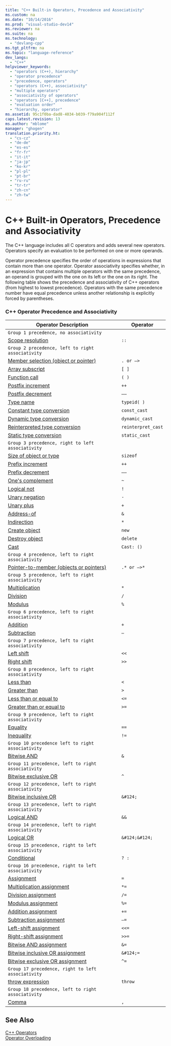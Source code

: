 ```yaml
---
title: "C++ Built-in Operators, Precedence and Associativity"
ms.custom: na
ms.date: "10/14/2016"
ms.prod: "visual-studio-dev14"
ms.reviewer: na
ms.suite: na
ms.technology: 
  - "devlang-cpp"
ms.tgt_pltfrm: na
ms.topic: "language-reference"
dev_langs: 
  - "C++"
helpviewer_keywords: 
  - "operators (C++), hierarchy"
  - "operator precedence"
  - "precedence, operators"
  - "operators (C++), associativity"
  - "multiple operators"
  - "associativity of operators"
  - "operators [C++], precedence"
  - "evaluation order"
  - "hierarchy, operator"
ms.assetid: 95c1f0ba-dad8-4034-b039-f79a904f112f
caps.latest.revision: 13
ms.author: "mblome"
manager: "ghogen"
translation.priority.ht: 
  - "cs-cz"
  - "de-de"
  - "es-es"
  - "fr-fr"
  - "it-it"
  - "ja-jp"
  - "ko-kr"
  - "pl-pl"
  - "pt-br"
  - "ru-ru"
  - "tr-tr"
  - "zh-cn"
  - "zh-tw"
---
```

# C++ Built-in Operators, Precedence and Associativity
The C++ language includes all C operators and adds several new operators. Operators specify an evaluation to be performed on one or more operands.  
  
 Operator precedence specifies the order of operations in expressions that contain more than one operator. Operator associativity specifies whether, in an expression that contains multiple operators with the same precedence, an operand is grouped with the one on its left or the one on its right. The following table shows the precedence and associativity of C++ operators (from highest to lowest precedence). Operators with the same precedence number have equal precedence unless another relationship is explicitly forced by parentheses.  
  
### C++ Operator Precedence and Associativity  
  
|Operator Description|Operator|  
|--------------------------|--------------|  
|`Group 1 precedence, no associativity`|  
|[Scope resolution](../cpp/scope-resolution-operator----.md)|`::`|  
|`Group 2 precedence, left to right associativity`|  
|[Member selection (object or pointer)](../cpp/member-access-operators--.-and---.md)|`. or –>`|  
|[Array subscript](../cpp/subscript-operator-.md)|`[ ]`|  
|[Function call](../cpp/function-call-operator----.md)|`( )`|  
|[Postfix increment](../cpp/postfix-increment-and-decrement-operators-----and---.md)|`++`|  
|[Postfix decrement](../cpp/postfix-increment-and-decrement-operators-----and---.md)|`––`|  
|[Type name](../cpp/typeid-operator.md)|`typeid( )`|  
|[Constant type conversion](../cpp/const_cast-operator.md)|`const_cast`|  
|[Dynamic type conversion](../cpp/dynamic_cast-operator.md)|`dynamic_cast`|  
|[Reinterpreted type conversion](../cpp/reinterpret_cast-operator.md)|`reinterpret_cast`|  
|[Static type conversion](../cpp/static_cast-operator.md)|`static_cast`|  
|`Group 3 precedence, right to left associativity`|  
|[Size of object or type](../cpp/sizeof-operator.md)|`sizeof`|  
|[Prefix increment](../cpp/prefix-increment-and-decrement-operators-----and---.md)|`++`|  
|[Prefix decrement](../cpp/prefix-increment-and-decrement-operators-----and---.md)|`––`|  
|[One's complement](../cpp/one-s-complement-operator--~.md)|`~`|  
|[Logical not](../cpp/logical-negation-operator--!.md)|`!`|  
|[Unary negation](../notintoc/unary-negation-operator---.md)|`-`|  
|[Unary plus](../cpp/unary-plus-and-negation-operators----and--.md)|`+`|  
|[Address-of](../cpp/lvalue-reference-declarator---.md)|`&`|  
|[Indirection](../cpp/indirection-operator---.md)|`*`|  
|[Create object](../cpp/new-operator--c---.md)|`new`|  
|[Destroy object](../cpp/delete-operator--c---.md)|`delete`|  
|[Cast](../cpp/cast-operator----.md)|`Cast: ()`|  
|`Group 4 precedence, left to right associativity`|  
|[Pointer-to-member (objects or pointers)](../cpp/pointer-to-member-operators--.--and----.md)|`.* or –>*`|  
|`Group 5 precedence, left to right associativity`|  
|[Multiplication](../cpp/multiplicative-operators-and-the-modulus-operator.md)|`*`|  
|[Division](../cpp/multiplicative-operators-and-the-modulus-operator.md)|`/`|  
|[Modulus](../cpp/multiplicative-operators-and-the-modulus-operator.md)|`%`|  
|`Group 6 precedence, left to right associativity`|  
|[Addition](../cpp/additive-operators----and--.md)|`+`|  
|[Subtraction](../cpp/additive-operators----and--.md)|`–`|  
|`Group 7 precedence, left to right associativity`|  
|[Left shift](../cpp/left-shift-and-right-shift-operators-----and----.md)|`<<`|  
|[Right shift](../cpp/left-shift-and-right-shift-operators-----and----.md)|`>>`|  
|`Group 8 precedence, left to right associativity`|  
|[Less than](../cpp/relational-operators---------=--and--=.md)|`<`|  
|[Greater than](../cpp/relational-operators---------=--and--=.md)|`>`|  
|[Less than or equal to](../cpp/relational-operators---------=--and--=.md)|`<=`|  
|[Greater than or equal to](../cpp/relational-operators---------=--and--=.md)|`>=`|  
|`Group 9 precedence, left to right associativity`|  
|[Equality](../cpp/equality-operators--==-and-!=.md)|`==`|  
|[Inequality](../cpp/equality-operators--==-and-!=.md)|`!=`|  
|`Group 10 precedence left to right associativity`|  
|[Bitwise AND](../cpp/bitwise-and-operator---.md)|`&`|  
|`Group 11 precedence, left to right associativity`|  
|[Bitwise exclusive OR](../cpp/bitwise-exclusive-or-operator--^.md)|`^`|  
|`Group 12 precedence, left to right associativity`|  
|[Bitwise inclusive OR](../cpp/bitwise-inclusive-or-operator---.md)|`&#124;`|  
|`Group 13 precedence, left to right associativity`|  
|[Logical AND](../cpp/logical-and-operator----.md)|`&&`|  
|`Group 14 precedence, left to right associativity`|  
|[Logical OR](../cpp/logical-or-operator----.md)|`&#124;&#124;`|  
|`Group 15 precedence, right to left associativity`|  
|[Conditional](../cpp/conditional-operator-----.md)|`? :`|  
|`Group 16 precedence, right to left associativity`|  
|[Assignment](../cpp/assignment-operators.md)|`=`|  
|[Multiplication assignment](../cpp/assignment-operators.md)|`*=`|  
|[Division assignment](../cpp/assignment-operators.md)|`/=`|  
|[Modulus assignment](../cpp/assignment-operators.md)|`%=`|  
|[Addition assignment](../cpp/assignment-operators.md)|`+=`|  
|[Subtraction assignment](../cpp/assignment-operators.md)|`–=`|  
|[Left-shift assignment](../cpp/assignment-operators.md)|`<<=`|  
|[Right-shift assignment](../cpp/assignment-operators.md)|`>>=`|  
|[Bitwise AND assignment](../cpp/assignment-operators.md)|`&=`|  
|[Bitwise inclusive OR assignment](../cpp/assignment-operators.md)|`&#124;=`|  
|[Bitwise exclusive OR assignment](../cpp/assignment-operators.md)|`^=`|  
|`Group 17 precedence, right to left associativity`|  
|[throw expression](../cpp/try--throw--and-catch-statements--c---.md)|`throw`|  
|`Group 18 precedence, left to right associativity`|  
|[Comma](../cpp/comma-operator---.md)|`,`|  
  
## See Also  
 [C++ Operators](../notintoc/c---operators.md)   
 [Operator Overloading](../cpp/operator-overloading.md)